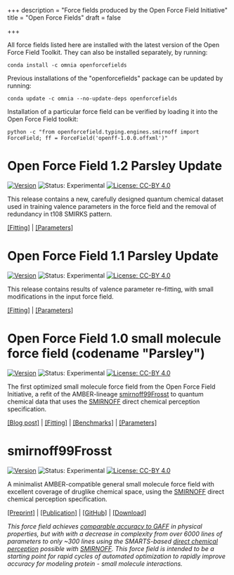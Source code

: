 +++
description = "Force fields produced by the Open Force Field Initiative"
title = "Open Force Fields"
draft = false

+++

All force fields listed here are installed with the latest version of the Open Force Field Toolkit. They can also be installed separately, by running:
```
conda install -c omnia openforcefields
```

Previous installations of the "openforcefields" package can be updated by running:
```
conda update -c omnia --no-update-deps openforcefields
```

Installation of a particular force field can be verified by loading it into the Open Force Field toolkit:
```
python -c "from openforcefield.typing.engines.smirnoff import ForceField; ff = ForceField('openff-1.0.0.offxml')"
```

<a id="parsley120"></a>
# Open Force Field 1.2 Parsley Update

[![Version](https://img.shields.io/badge/release-1.2.0-BLUE.svg)](https://github.com/openforcefield/openforcefield-forcebalance/releases/tag/v1.2.0)
![Status: Experimental](https://img.shields.io/badge/status-benchmarked-green.svg?style=flat)
[![License: CC-BY 4.0](https://img.shields.io/github/license/openforcefield/openforcefields.svg?style=flat)](https://creativecommons.org/licenses/by/4.0/)


This release contains a new, carefully designed quantum chemical dataset used in training valence parameters in the force field and the removal of redundancy in t108 SMIRKS pattern.


[[Fitting]](https://github.com/openforcefield/openforcefield-forcebalance/releases/tag/v1.2.0) |
[[Parameters]](https://github.com/openforcefield/openforcefields/tree/1.2.0/openforcefields/offxml)


<a id="parsley110"></a>
# Open Force Field 1.1 Parsley Update

[![Version](https://img.shields.io/badge/release-1.1.0-BLUE.svg)](https://github.com/openforcefield/openforcefield-forcebalance/releases/tag/v1.1.0)
![Status: Experimental](https://img.shields.io/badge/status-benchmarked-green.svg?style=flat)
[![License: CC-BY 4.0](https://img.shields.io/github/license/openforcefield/openforcefields.svg?style=flat)](https://creativecommons.org/licenses/by/4.0/)

This release contains results of valence parameter re-fitting, with small modifications in the input force field. 

[[Fitting]](https://github.com/openforcefield/openforcefield-forcebalance/releases/tag/v1.1.0) |
[[Parameters]](https://github.com/openforcefield/openforcefields/tree/1.1.0/openforcefields/offxml)



<a id="parsley100"></a>
# Open Force Field 1.0 small molecule force field (codename "Parsley")

[![Version](https://img.shields.io/badge/release-1.0.0-BLUE.svg)](https://github.com/openforcefield/openforcefield-forcebalance/releases/tag/v1.0.0)
![Status: Experimental](https://img.shields.io/badge/status-benchmarked-green.svg?style=flat)
[![License: CC-BY 4.0](https://img.shields.io/github/license/openforcefield/openforcefields.svg?style=flat)](https://creativecommons.org/licenses/by/4.0/)

The first optimized small molecule force field from the Open Force Field Initiative, a refit of the AMBER-lineage <a href="#smirnoff99Frosst">smirnoff99Frosst</a> to quantum chemical data that uses the [SMIRNOFF](https://open-forcefield-toolkit.readthedocs.io/en/latest/smirnoff.html) direct chemical perception specification.

[[Blog post]](http://openforcefield.org/news/introducing-openforcefield-1.0/) |
[[Fitting]](https://github.com/openforcefield/openforcefield-forcebalance/releases/tag/v1.0.0) |
[[Benchmarks]](https://github.com/openforcefield/release-1-benchmarking) |
[[Parameters]](https://github.com/openforcefield/openforcefields/tree/1.0.0/openforcefields/offxml)

<a id="smirnoff99Frosst"></a>
# smirnoff99Frosst

[![Version](https://img.shields.io/github/release/openforcefield/smirnoff99frosst.svg?style=flat)](https://github.com/openforcefield/smirnoff99Frosst/releases)
![Status: Experimental](https://img.shields.io/badge/status-experimental-orange.svg?style=flat)
[![License: CC-BY 4.0](https://img.shields.io/github/license/openforcefield/smirnoff99Frosst.svg?style=flat)](https://creativecommons.org/licenses/by/4.0/)

A minimalist AMBER-compatible general small molecule force field with excellent coverage of druglike chemical space,
using the [SMIRNOFF](https://open-forcefield-toolkit.readthedocs.io/en/0.3.0/smirnoff.html) direct chemical perception specification.

[[Preprint]](https://doi.org/10.1101/286542) |
[[Publication]](10.1021/acs.jctc.8b00640) |
[[GitHub]](https://github.com/openforcefield/smirnoff99Frosst) |
[[Download]](https://github.com/openforcefield/smirnoff99Frosst/releases)

*This force field achieves [comparable accuracy to GAFF](https://doi.org/10.1101/286542) in physical properties, but with with a decrease in complexity from over 6000 lines of parameters to only ~300 lines using the SMARTS-based [direct chemical perception](https://doi.org/10.1101/286542) possible with [SMIRNOFF](https://open-forcefield-toolkit.readthedocs.io/en/topology/smirnoff.html).
This force field is intended to be a starting point for rapid cycles of automated optimization to rapidly improve accuracy for modeling protein - small molecule interactions.*

